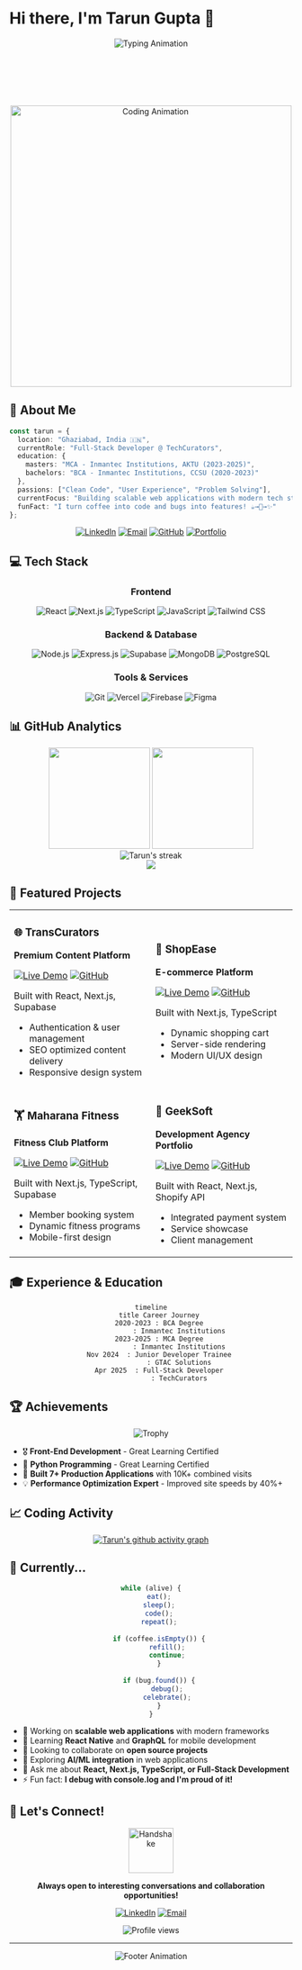 # Hi there, I'm Tarun Gupta 👋

<div align="center">
  <img src="https://readme-typing-svg.herokuapp.com?font=JetBrains+Mono&weight=600&size=30&duration=3000&pause=1000&color=00D9FF&center=true&vCenter=true&multiline=true&width=800&height=100&lines=Full-Stack+Developer;React+%7C+Next.js+%7C+TypeScript;Building+Digital+Experiences" alt="Typing Animation" />
</div>
<br/>
<br/><br/>
<br/>
<br/>
<br/>
<div align="center">
  <img src="https://user-images.githubusercontent.com/74038190/225813708-98b745f2-7d22-48cf-9150-083f1b00d6c9.gif" width="500" alt="Coding Animation" />
</div>

## 🚀 About Me

```typescript
const tarun = {
  location: "Ghaziabad, India 🇮🇳",
  currentRole: "Full-Stack Developer @ TechCurators",
  education: {
    masters: "MCA - Inmantec Institutions, AKTU (2023-2025)",
    bachelors: "BCA - Inmantec Institutions, CCSU (2020-2023)"
  },
  passions: ["Clean Code", "User Experience", "Problem Solving"],
  currentFocus: "Building scalable web applications with modern tech stack",
  funFact: "I turn coffee into code and bugs into features! ☕→🐛→✨"
};
```

<div align="center">

[![LinkedIn](https://img.shields.io/badge/LinkedIn-0077B5?style=for-the-badge&logo=linkedin&logoColor=white)](https://linkedin.com/in/tarun2606)
[![Email](https://img.shields.io/badge/Gmail-D14836?style=for-the-badge&logo=gmail&logoColor=white)](mailto:tarun.gupta2606@gmail.com)
[![GitHub](https://img.shields.io/badge/GitHub-100000?style=for-the-badge&logo=github&logoColor=white)](https://github.com/TarunGupta2602)
[![Portfolio](https://img.shields.io/badge/Portfolio-FF5722?style=for-the-badge&logo=todoist&logoColor=white)](https://geeksoft.site)

</div>

## 💻 Tech Stack

<div align="center">

### Frontend
![React](https://img.shields.io/badge/React-20232A?style=for-the-badge&logo=react&logoColor=61DAFB)
![Next.js](https://img.shields.io/badge/Next.js-000000?style=for-the-badge&logo=next.js&logoColor=white)
![TypeScript](https://img.shields.io/badge/TypeScript-007ACC?style=for-the-badge&logo=typescript&logoColor=white)
![JavaScript](https://img.shields.io/badge/JavaScript-F7DF1E?style=for-the-badge&logo=javascript&logoColor=black)
![Tailwind CSS](https://img.shields.io/badge/Tailwind_CSS-38B2AC?style=for-the-badge&logo=tailwind-css&logoColor=white)

### Backend & Database
![Node.js](https://img.shields.io/badge/Node.js-43853D?style=for-the-badge&logo=node.js&logoColor=white)
![Express.js](https://img.shields.io/badge/Express.js-404D59?style=for-the-badge)
![Supabase](https://img.shields.io/badge/Supabase-3ECF8E?style=for-the-badge&logo=supabase&logoColor=white)
![MongoDB](https://img.shields.io/badge/MongoDB-4EA94B?style=for-the-badge&logo=mongodb&logoColor=white)
![PostgreSQL](https://img.shields.io/badge/PostgreSQL-316192?style=for-the-badge&logo=postgresql&logoColor=white)

### Tools & Services
![Git](https://img.shields.io/badge/Git-FC6D26?style=for-the-badge&logo=git&logoColor=white)
![Vercel](https://img.shields.io/badge/Vercel-000000?style=for-the-badge&logo=vercel&logoColor=white)
![Firebase](https://img.shields.io/badge/Firebase-039BE5?style=for-the-badge&logo=Firebase&logoColor=white)
![Figma](https://img.shields.io/badge/Figma-F24E1E?style=for-the-badge&logo=figma&logoColor=white)

</div>

## 📊 GitHub Analytics

<div align="center">
  <img height="180em" src="https://github-readme-stats-sigma-five.vercel.app/api?username=TarunGupta2602&show_icons=true&theme=algolia&include_all_commits=true&count_private=true&hide_border=true"/>
  <img height="180em" src="https://github-readme-stats-sigma-five.vercel.app/api/top-langs/?username=TarunGupta2602&layout=compact&langs_count=8&theme=algolia&hide_border=true"/>
</div>

<div align="center">
  <img src="https://github-readme-streak-stats.herokuapp.com/?user=TarunGupta2602&theme=algolia&hide_border=true" alt="Tarun's streak"/>
</div>

<div align="center">
  <img src="https://github-readme-activity-graph.vercel.app/graph?username=TarunGupta2602&bg_color=0d1117&color=5BCDEC&line=5BCDEC&point=FFFFFF&hide_border=true" />
</div>

## 🎯 Featured Projects

<div align="center">

<table>
<tr>
<td width="50%">

### 🌐 TransCurators
**Premium Content Platform**

[![Live Demo](https://img.shields.io/badge/Live-Demo-success?style=flat-square)](https://transcurators.com)
[![GitHub](https://img.shields.io/badge/Code-Repository-blue?style=flat-square)](https://github.com/TarunGupta2602)

Built with React, Next.js, Supabase
- Authentication & user management
- SEO optimized content delivery
- Responsive design system

</td>
<td width="50%">

### 🛒 ShopEase
**E-commerce Platform**

[![Live Demo](https://img.shields.io/badge/Live-Demo-success?style=flat-square)](https://shopease-eosin.vercel.app)
[![GitHub](https://img.shields.io/badge/Code-Repository-blue?style=flat-square)](https://github.com/TarunGupta2602)

Built with Next.js, TypeScript
- Dynamic shopping cart
- Server-side rendering
- Modern UI/UX design

</td>
</tr>
<tr>
<td width="50%">

### 🏋️ Maharana Fitness
**Fitness Club Platform**

[![Live Demo](https://img.shields.io/badge/Live-Demo-success?style=flat-square)](https://maharana-fitness.vercel.app)
[![GitHub](https://img.shields.io/badge/Code-Repository-blue?style=flat-square)](https://github.com/TarunGupta2602)

Built with Next.js, TypeScript, Supabase
- Member booking system
- Dynamic fitness programs
- Mobile-first design

</td>
<td width="50%">

### 💼 GeekSoft
**Development Agency Portfolio**

[![Live Demo](https://img.shields.io/badge/Live-Demo-success?style=flat-square)](https://geeksoft.site)
[![GitHub](https://img.shields.io/badge/Code-Repository-blue?style=flat-square)](https://github.com/TarunGupta2602)

Built with React, Next.js, Shopify API
- Integrated payment system
- Service showcase
- Client management

</td>
</tr>
</table>

</div>

## 🎓 Experience & Education

<div align="center">

```mermaid
timeline
    title Career Journey
    2020-2023 : BCA Degree
              : Inmantec Institutions
    2023-2025 : MCA Degree
              : Inmantec Institutions
    Nov 2024  : Junior Developer Trainee
              : GTAC Solutions
    Apr 2025  : Full-Stack Developer
              : TechCurators
```

</div>

## 🏆 Achievements

<div align="center">

![Trophy](https://github-profile-trophy.vercel.app/?username=TarunGupta2602&theme=algolia&no-frame=true&no-bg=true&margin-w=4)

</div>

- 🎖️ **Front-End Development** - Great Learning Certified
- 🐍 **Python Programming** - Great Learning Certified
- 🚀 **Built 7+ Production Applications** with 10K+ combined visits
- 💡 **Performance Optimization Expert** - Improved site speeds by 40%+

## 📈 Coding Activity

<div align="center">
  
[![Tarun's github activity graph](https://github-readme-activity-graph.vercel.app/graph?username=TarunGupta2602&bg_color=0f0f23&color=00d9ff&line=00d9ff&point=ffffff&area=true&hide_border=true)](https://github.com/TarunGupta2602)

</div>

## 💭 Currently...

<div align="center">

```javascript
while (alive) {
    eat();
    sleep();
    code();
    repeat();
    
    if (coffee.isEmpty()) {
        refill();
        continue;
    }
    
    if (bug.found()) {
        debug();
        celebrate();
    }
}
```

</div>

- 🔭 Working on **scalable web applications** with modern frameworks
- 🌱 Learning **React Native** and **GraphQL** for mobile development
- 👯 Looking to collaborate on **open source projects**
- 🤔 Exploring **AI/ML integration** in web applications
- 💬 Ask me about **React, Next.js, TypeScript, or Full-Stack Development**
- ⚡ Fun fact: **I debug with console.log and I'm proud of it!**

## 🤝 Let's Connect!

<div align="center">
  <img src="https://raw.githubusercontent.com/Tarikul-Islam-Anik/Animated-Fluent-Emojis/master/Emojis/Hand%20gestures/Handshake.png" alt="Handshake" width="80"/>
  
  **Always open to interesting conversations and collaboration opportunities!**
  
  [![LinkedIn](https://img.shields.io/badge/LinkedIn-Connect-0077B5?style=for-the-badge&logo=linkedin)](https://linkedin.com/in/tarun2606)
  [![Email](https://img.shields.io/badge/Email-Reach_Out-D14836?style=for-the-badge&logo=gmail)](mailto:tarun.gupta2606@gmail.com)
</div>

<div align="center">
  <img src="https://komarev.com/ghpvc/?username=TarunGupta2602&color=blueviolet&style=for-the-badge" alt="Profile views" />
</div>

---

<div align="center">
  <img src="https://readme-typing-svg.herokuapp.com?font=JetBrains+Mono&size=18&duration=4000&pause=1000&color=00D9FF&center=true&vCenter=true&width=500&lines=Thanks+for+visiting!+%F0%9F%98%8A;Let's+build+something+amazing+together!;Happy+coding!+%F0%9F%9A%80" alt="Footer Animation" />
</div>
